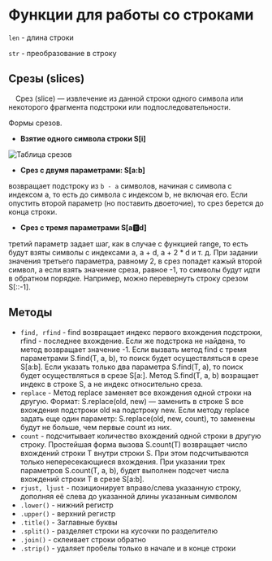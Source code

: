 # Функции для работы со строками

``len`` - длина строки

``str`` - преобразование в строку

## Срезы (slices)

&emsp;Срез (slice) — извлечение из данной строки одного символа или некоторого фрагмента подстроки или подпоследовательности.

Формы срезов. 
* **Взятие одного символа строки S[i]**

![Таблица срезов](/images/img1.png)

* **Срез с двумя параметрами: S[a:b]** 
  
возвращает подстроку из `b - a` символов, начиная с символа c индексом a, то есть до символа с индексом b, не включая его. Если опустить второй параметр (но поставить двоеточие), то срез берется до конца строки.

* **Срез с тремя параметрами S[a:b:d]** 
  
третий параметр задает шаг, как в случае с функцией range, то есть будут взяты символы с индексами a, a + d, a + 2 * d и т. д. При задании значения третьего параметра, равному 2, в срез попадет кажый второй символ, а если взять значение среза, равное -1, то символы будут идти в обратном порядке. Например, можно перевернуть строку срезом S[::-1].

## Методы

+ ``find, rfind`` - find возвращает индекс первого вхождения подстроки, rfind - последнее вхождение. Если же подстрока не найдена, то метод возвращает значение -1. Если вызвать метод find с тремя параметрами S.find(T, a, b), то поиск будет осуществляться в срезе S[a:b]. Если указать только два параметра S.find(T, a), то поиск будет осуществляться в срезе S[a:]. Метод S.find(T, a, b) возращает индекс в строке S, а не индекс относительно среза.
+ ``replace`` - Метод replace заменяет все вхождения одной строки на другую. Формат: S.replace(old, new) — заменить в строке S все вхождения подстроки old на подстроку new. Если методу replace задать еще один параметр: S.replace(old, new, count), то заменены будут не больше, чем первые count из них.
+ ``count`` - подсчитывает количество вхождений одной строки в другую строку. Простейшая форма вызова S.count(T)  возвращает число вхождений строки T внутри строки S. При этом подсчитываются только непересекающиеся вхождения. При указании трех параметров S.count(T, a, b), будет выполнен подсчет числа вхождений строки T в срезе S[a:b].
+ ``rjust, ljust`` - позиционирует вправо/слева указанную строку, дополняя её слева до указанной длины указанным символом
+ ``.lower()`` - нижний регистр
+ ``.upper()`` - верхний регистр
+ ``.title()`` - Заглавные буквы
+ ``.split()`` - разделяет строки на кусочки по разделителю
+ ``.join()`` - склеивает строки обратно
+ ``.strip()`` - удаляет пробелы только в начале и в конце строки